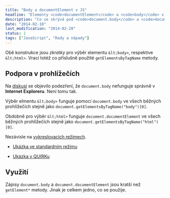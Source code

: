 ```yaml
---
title: "Body a documentElement v JS"
headline: "Elementy <code>documentElement</code> a <code>body</code> v JavaScriptu"
description: "Co se skrývá pod <code>document.body</code> a <code>document.documentElement</code>. Jaká je podpora v prohlížečích."
date: "2014-02-10"
last_modification: "2014-02-20"
status: 1
tags: ["JavaScript", "Rady a nápady"]
---
```


Obě konstrukce jsou *zkratky* pro výběr elementu `&lt;body>`, respektive `&lt;html>`. Vrací totéž co příslušně použité `getElementsByTagName` metody.

## Podpora v prohlížečích

Na [diskusi](http://diskuse.jakpsatweb.cz/?action=vthread&forum=8&topic=154936) se objevilo podezření, že `document.body` nefunguje správně v **Internet Exploreru**. Není tomu tak.

  Výběr elmentu `&lt;body>` funguje pomocí `document.body` ve všech běžných prohlížečích stejně jako `document.getElementsByTagName("body")[0]`.

  Obdobně pro výběr `&lt;html>` funguje `document.documentElement` ve všech běžných prohlížečích stejně jako `document.getElementsByTagName("html")[0]`.

Nezávisle na [vykreslovacích režimech](/doctype).

  - [Ukázka ve standardním režimu](http://kod.djpw.cz/bubb)

  - [Ukázka v QUIRKu](http://kod.djpw.cz/aubb)

## Využití

Zápisy `document.body` a `document.documentElement` jsou kratší než `getElement*` metody. Jinak je celkem jedno, co se použije.